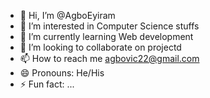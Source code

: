 - 👋 Hi, I’m @AgboEyiram
- 👀 I’m interested in Computer Science stuffs
- 🌱 I’m currently learning Web development 
- 💞️ I’m looking to collaborate on projectd
- 📫 How to reach me agbovic22@gmail.com 
- 😄 Pronouns: He/His
- ⚡ Fun fact: ...

<!---
AgboEyiram/AgboEyiram is a ✨ special ✨ repository because its `README.md` (this file) appears on your GitHub profile.
You can click the Preview link to take a look at your changes.
--->
